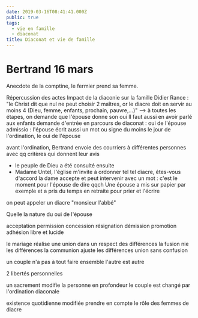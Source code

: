 ```yaml
---
date: 2019-03-16T08:41:41.000Z
public: true
tags:
  - vie en famille
  - diaconat
title: Diaconat et vie de famille
---
```


Bertrand 16 mars
================

Anecdote de la comptine, le fermier prend sa femme.

Répercussion des actes
Impact de la diaconie sur la famille
Didier Rance : "le Christ dit que nul ne peut choisir 2 maîtres, or le diacre doit en servir au moins 4 (Dieu, femme, enfants, prochain, pauvre,...)"
--> à toutes les étapes, on demande que l'épouse donne son oui
Il faut aussi en avoir parlé aux enfants
demande d'entrée en parcours de diaconat : oui de l'épouse
admissio : l'épouse écrit aussi un mot ou signe du moins
le jour de l'ordination, le oui de l'épouse

avant l'ordination, Bertrand envoie des courriers à différentes personnes avec qq critères qui donnent leur avis
- le peuple de Dieu a été consulté
ensuite
- Madame Untel, l'église m'invite à ordonner tel tel diacre, êtes-vous d'accord
la dame accepte et peut intervenir avec un mot : c'est le moment pour l'épouse de dire qqch
Une épouse a mis sur papier par exemple et a pris du temps en retraite pour prier et l'écrire

on peut appeler un diacre "monsieur l'abbé"

Quelle la nature du oui de l'épouse

acceptation
permission
concession
résignation
démission
promotion
adhésion libre et lucide

le mariage réalise une union dans un respect des différences
la fusion nie les différences
la communion ajuste les différences
union sans confusion

un couple n'a pas à tout faire ensemble
l'autre est autre

2 libertés personnelles

un sacrement modifie la personne en profondeur
le couple est changé par l'ordination diaconale

existence quotidienne modifiée
prendre en compte le rôle des femmes de diacre

